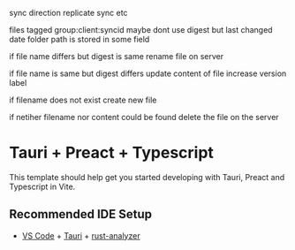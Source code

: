 sync direction
replicate
sync etc

files tagged group:client:syncid
maybe dont use digest but last changed date
folder path is stored in some field

if file name differs but digest is same rename file on server

if file name is same but digest differs update content of file
increase version label

if filename does not exist create new file

if netiher filename nor content could be found delete the file on the server

# Tauri + Preact + Typescript

This template should help get you started developing with Tauri, Preact and Typescript in Vite.

## Recommended IDE Setup

-   [VS Code](https://code.visualstudio.com/) + [Tauri](https://marketplace.visualstudio.com/items?itemName=tauri-apps.tauri-vscode) + [rust-analyzer](https://marketplace.visualstudio.com/items?itemName=rust-lang.rust-analyzer)
